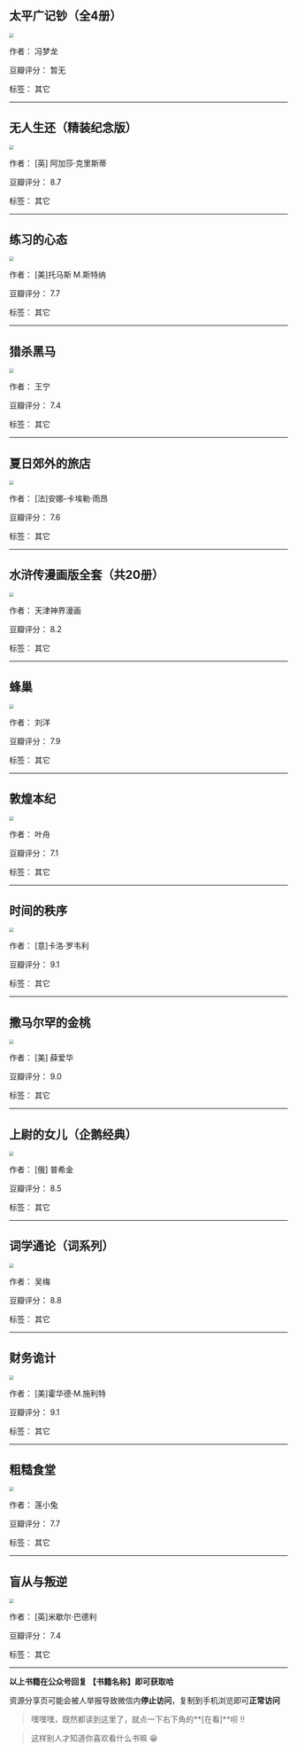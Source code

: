 ## 太平广记钞（全4册）

<img src="https://www.aibooks.cc/wp-content/uploads/2019/10/2019100609541719.jpg" style="zoom:50%;" />

作者： 冯梦龙

豆瓣评分：  暂无

标签： 其它


---

## 无人生还（精装纪念版）

<img src="https://www.aibooks.cc/wp-content/uploads/2019/10/2019100609502962.jpg" style="zoom:50%;" />

作者： [英] 阿加莎·克里斯蒂

豆瓣评分：  8.7

标签： 其它


---

## 练习的心态

<img src="https://www.aibooks.cc/wp-content/uploads/2019/10/2019100609470174.jpg" style="zoom:50%;" />

作者： [美]托马斯 M.斯特纳

豆瓣评分：  7.7

标签： 其它


---

## 猎杀黑马

<img src="https://www.aibooks.cc/wp-content/uploads/2019/10/2019100609421653.jpg" style="zoom:50%;" />

作者： 王宁

豆瓣评分：  7.4

标签： 其它


---

## 夏日郊外的旅店

<img src="https://www.aibooks.cc/wp-content/uploads/2019/10/2019100609363373.jpg" style="zoom:50%;" />

作者： [法]安娜-卡埃勒·雨昂

豆瓣评分：  7.6

标签： 其它


---

## 水浒传漫画版全套（共20册）

<img src="https://www.aibooks.cc/wp-content/uploads/2019/10/2019100506124257.jpg" style="zoom:50%;" />

作者： 天津神界漫画

豆瓣评分：  8.2

标签： 其它


---

## 蜂巢

<img src="https://www.aibooks.cc/wp-content/uploads/2019/10/2019100506063912.jpg" style="zoom:50%;" />

作者： 刘洋

豆瓣评分：  7.9

标签： 其它


---

## 敦煌本纪

<img src="https://www.aibooks.cc/wp-content/uploads/2019/10/2019100506030726.jpeg" style="zoom:50%;" />

作者： 叶舟

豆瓣评分：  7.1

标签： 其它


---

## 时间的秩序

<img src="https://www.aibooks.cc/wp-content/uploads/2019/10/2019100505595158.jpg" style="zoom:50%;" />

作者： [意]卡洛·罗韦利 

豆瓣评分：  9.1

标签： 其它


---

## 撒马尔罕的金桃

<img src="https://www.aibooks.cc/wp-content/uploads/2019/10/201910050518093.jpg" style="zoom:50%;" />

作者： [美] 薛爱华

豆瓣评分：  9.0

标签： 其它


---

## 上尉的女儿（企鹅经典）

<img src="https://www.aibooks.cc/wp-content/uploads/2019/10/201910050513297.jpeg" style="zoom:50%;" />

作者： [俄] 普希金

豆瓣评分：  8.5

标签： 其它


---

## 词学通论（词系列）

<img src="https://www.aibooks.cc/wp-content/uploads/2019/10/2019100505092991.jpeg" style="zoom:50%;" />

作者： 吴梅

豆瓣评分：  8.8

标签： 其它


---

## 财务诡计

<img src="https://www.aibooks.cc/wp-content/uploads/2019/10/2019100505043732.jpg" style="zoom:50%;" />

作者： [美]霍华德·M.施利特

豆瓣评分：  9.1

标签： 其它


---

## 粗糙食堂

<img src="https://www.aibooks.cc/wp-content/uploads/2019/10/2019100505000823.jpg" style="zoom:50%;" />

作者： 莲小兔

豆瓣评分：  7.7

标签： 其它


---

## 盲从与叛逆

<img src="https://www.aibooks.cc/wp-content/uploads/2019/10/2019100504553790.jpg" style="zoom:50%;" />

作者： [英]米歇尔·巴德利

豆瓣评分：  7.4

标签： 其它


---


**以上书籍在公众号回复 【书籍名称】即可获取哈** 


资源分享页可能会被人举报导致微信内**停止访问**，复制到手机浏览即可**正常访问**


> 嘿嘿嘿，既然都读到这里了，就点一下右下角的**[在看]**呗 !!

> 

> 这样别人才知道你喜欢看什么书嘛 😁

